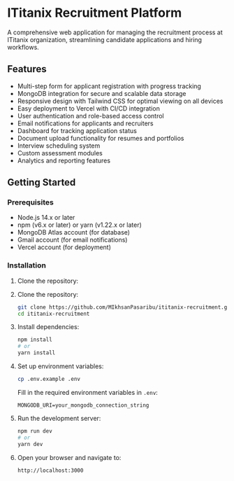 # ITitanix Recruitment Platform

A comprehensive web application for managing the recruitment process at ITitanix organization, streamlining candidate applications and hiring workflows.

## Features

- Multi-step form for applicant registration with progress tracking
- MongoDB integration for secure and scalable data storage
- Responsive design with Tailwind CSS for optimal viewing on all devices
- Easy deployment to Vercel with CI/CD integration
- User authentication and role-based access control
- Email notifications for applicants and recruiters
- Dashboard for tracking application status
- Document upload functionality for resumes and portfolios
- Interview scheduling system
- Custom assessment modules
- Analytics and reporting features

## Getting Started

### Prerequisites

- Node.js 14.x or later
- npm (v6.x or later) or yarn (v1.22.x or later)
- MongoDB Atlas account (for database)
- Gmail account (for email notifications)
- Vercel account (for deployment)

### Installation

1. Clone the repository:
1. Clone the repository:
   ```bash
   git clone https://github.com/MIkhsanPasaribu/ititanix-recruitment.git
   cd ititanix-recruitment
   ```

2. Install dependencies:
   ```bash
   npm install
   # or
   yarn install
   ```

3. Set up environment variables:
   ```bash
   cp .env.example .env
   ```
   Fill in the required environment variables in `.env`:
   ```
   MONGODB_URI=your_mongodb_connection_string
   ```

4. Run the development server:
   ```bash
   npm run dev
   # or
   yarn dev
   ```

5. Open your browser and navigate to:
   ```
   http://localhost:3000
   ```
